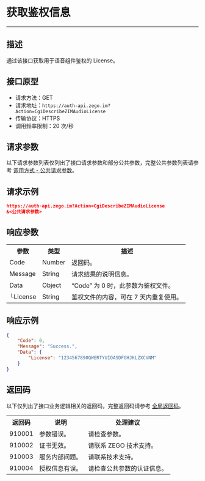 
# 获取鉴权信息

- - -

## 描述

通过该接口获取用于语音组件鉴权的 License。

## 接口原型

- 请求方法：GET
- 请求地址：`https://auth-api.zego.im?Action=CgiDescribeZIMAudioLicense`
- 传输协议：HTTPS
- 调用频率限制：20 次/秒


## 请求参数

以下请求参数列表仅列出了接口请求参数和部分公共参数，完整公共参数列表请参考 [调用方式 - 公共请求参数](/zim-server/accessing-server-apis#2-公共参数)。

## 请求示例

```json
https://auth-api.zego.im?Action=CgiDescribeZIMAudioLicense
&<公共请求参数>
```

## 响应参数

<table class="collapsible-table" >
<tbody><tr data-row-level="1">
<th>参数</th>
<th>类型</th>
<th>描述</th>
</tr>
<tr data-row-level="2">
<td>Code</td>
<td>Number</td>
<td>返回码。</td>
</tr>
<tr data-row-level="3">
<td>Message</td>
<td>String</td>
<td>请求结果的说明信息。</td>
</tr>
<tr data-row-level="4" data-row-child="true">
<td>Data</td>
<td>Object</td>
<td>“Code” 为 0 时，此参数为鉴权文件。</td>
</tr>
<tr data-row-level="4-1">
<td>└License</td>
<td>String</td>
<td>鉴权文件的内容，可在 7 天内重复使用。</td>
</tr>
</tbody></table>

## 响应示例

```json
{
    "Code": 0,
    "Message": "Success.",
    "Data": {
        "License": "1234567890QWERTYUIOASDFGHJKLZXCVNM"
    }
}
```

## 返回码

以下仅列出了接口业务逻辑相关的返回码，完整返回码请参考 [全局返回码](/zim-server/return-codes)。

<table>
<tbody><tr>
<th>返回码</th>
<th>说明</th>
<th>处理建议</th>
</tr>
<tr>
<td>910001</td>
<td>参数错误。</td>
<td>请检查参数。</td>
</tr>
<tr>
<td>910002</td>
<td>证书无效。</td>
<td>请联系 ZEGO 技术支持。</td>
</tr>
<tr>
<td>910003</td>
<td>服务内部问题。</td>
<td>请联系技术支持。</td>
</tr>
<tr>
<td>910004</td>
<td>授权信息有误。</td>
<td>请检查公共参数的认证信息。</td>
</tr>
</tbody></table>
